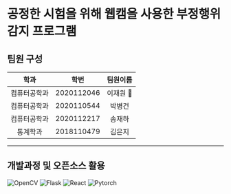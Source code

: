 # 공정한 시험을 위해 웹캠을 사용한 부정행위 감지 프로그램

## 팀원 구성
|학과|학번|팀원이름|
|:----:|:---:|:---:|
|컴퓨터공학과|2020112046|이재원 :crown:| 
|컴퓨터공학과|2020110544|박병건|
|컴퓨터공학과|2020112217|송재하|
|통계학과|2018110479|김은지|

*****

## 개발과정 및 오픈소스 활용
<img alt="OpenCV" src ="https://img.shields.io/badge/opencv-%23white.svg?style=for-the-badge&logo=opencv&logoColor=white"/> <img alt="Flask" src ="https://img.shields.io/badge/flask-%23000.svg?style=for-the-badge&logo=flask&logoColor=white"/> <img alt="React" src ="https://img.shields.io/badge/react-%2320232a.svg?style=for-the-badge&logo=react&logoColor=%2361DAFB"/> <img alt="Pytorch" src ="https://img.shields.io/badge/PyTorch-%23EE4C2C.svg?style=for-the-badge&logo=PyTorch&logoColor=white"/>